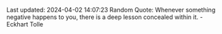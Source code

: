 Last updated: 2024-04-02 14:07:23
Random Quote: Whenever something negative happens to you, there is a deep lesson concealed within it. - Eckhart Tolle